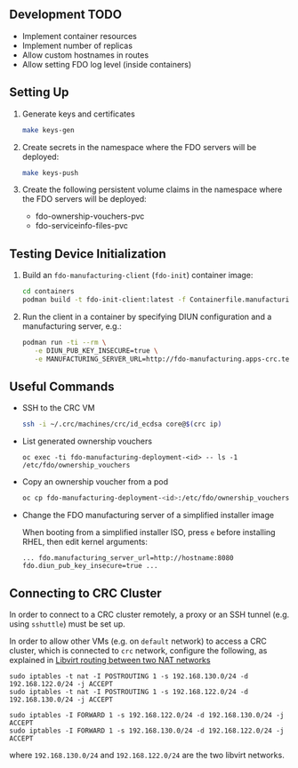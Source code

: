 ## Development TODO

* Implement container resources
* Implement number of replicas
* Allow custom hostnames in routes
* Allow setting FDO log level (inside containers)

## Setting Up

1. Generate keys and certificates

   ```sh
   make keys-gen
   ```

2. Create secrets in the namespace where the FDO servers will be deployed:

   ```sh
   make keys-push
   ```

3. Create the following persistent volume claims in the namespace where the FDO servers will be deployed:

   * fdo-ownership-vouchers-pvc
   * fdo-serviceinfo-files-pvc

## Testing Device Initialization

1. Build an `fdo-manufacturing-client` (`fdo-init`) container image:

   ```sh
   cd containers
   podman build -t fdo-init-client:latest -f Containerfile.manufacturing-client
   ```

2. Run the client in a container by specifying DIUN configuration and a manufacturing server, e.g.:

   ```sh
   podman run -ti --rm \
      -e DIUN_PUB_KEY_INSECURE=true \
      -e MANUFACTURING_SERVER_URL=http://fdo-manufacturing.apps-crc.testing fdo-init-client:latest
   ```

## Useful Commands

* SSH to the CRC VM

  ```sh
  ssh -i ~/.crc/machines/crc/id_ecdsa core@$(crc ip)
  ```

* List generated ownership vouchers

  ```
  oc exec -ti fdo-manufacturing-deployment-<id> -- ls -1 /etc/fdo/ownership_vouchers
  ```

* Copy an ownership voucher from a pod

  ```sh
  oc cp fdo-manufacturing-deployment-<id>:/etc/fdo/ownership_vouchers/<filename> <filename>
  ```

* Change the FDO manufacturing server of a simplified installer image

  When booting from a simplified installer ISO, press `e` before installing RHEL, then edit kernel arguments:

  ```console
  ... fdo.manufacturing_server_url=http://hostname:8080 fdo.diun_pub_key_insecure=true ...
  ```

## Connecting to CRC Cluster

In order to connect to a CRC cluster remotely, a proxy or an SSH tunnel (e.g. using `sshuttle`) must be set up.

In order to allow other VMs (e.g. on `default` network) to access a CRC cluster, which is connected to `crc` network, configure the following, as explained in [Libvirt routing between two NAT networks](https://serverfault.com/questions/1109903/libvirt-routing-between-two-nat-networks)

```console
sudo iptables -t nat -I POSTROUTING 1 -s 192.168.130.0/24 -d 192.168.122.0/24 -j ACCEPT
sudo iptables -t nat -I POSTROUTING 1 -s 192.168.122.0/24 -d 192.168.130.0/24 -j ACCEPT

sudo iptables -I FORWARD 1 -s 192.168.122.0/24 -d 192.168.130.0/24 -j ACCEPT
sudo iptables -I FORWARD 1 -s 192.168.130.0/24 -d 192.168.122.0/24 -j ACCEPT
```

where `192.168.130.0/24` and `192.168.122.0/24` are the two libvirt networks.